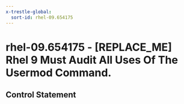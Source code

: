 ```yaml
---
x-trestle-global:
  sort-id: rhel-09.654175
---
```


# rhel-09.654175 - \[REPLACE_ME\] Rhel 9 Must Audit All Uses Of The Usermod Command.

## Control Statement
